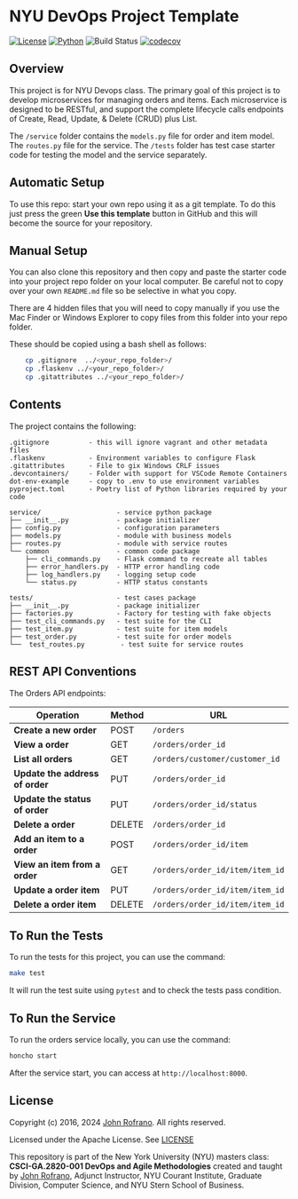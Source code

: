 # NYU DevOps Project Template

[![License](https://img.shields.io/badge/License-Apache_2.0-blue.svg)](https://opensource.org/licenses/Apache-2.0)
[![Python](https://img.shields.io/badge/Language-Python-blue.svg)](https://python.org/)
![Build Status](https://github.com/CSCI-GA-2820-SU24-001/orders/actions/workflows/workflow.yml/badge.svg)
[![codecov](https://codecov.io/gh/CSCI-GA-2820-SU24-001/orders/graph/badge.svg?token=OY1LYZTLY0)](https://codecov.io/gh/CSCI-GA-2820-SU24-001/orders)


## Overview

This project is for NYU Devops class. The primary goal of this project is to develop microservices for managing orders and items. Each microservice is designed to be RESTful, and support the complete lifecycle calls endpoints of Create, Read, Update, & Delete
(CRUD) plus List. 

The `/service` folder contains the `models.py` file for order and item model. The `routes.py` file for the service. The `/tests` folder has test case starter code for testing the model and the service separately. 

## Automatic Setup

To use this repo: start your own repo using it as a git template. To do this just press the green **Use this template** button in GitHub and this will become the source for your repository.

## Manual Setup

You can also clone this repository and then copy and paste the starter code into your project repo folder on your local computer. Be careful not to copy over your own `README.md` file so be selective in what you copy.

There are 4 hidden files that you will need to copy manually if you use the Mac Finder or Windows Explorer to copy files from this folder into your repo folder.

These should be copied using a bash shell as follows:

```bash
    cp .gitignore  ../<your_repo_folder>/
    cp .flaskenv ../<your_repo_folder>/
    cp .gitattributes ../<your_repo_folder>/
```

## Contents

The project contains the following:

```text
.gitignore          - this will ignore vagrant and other metadata files
.flaskenv           - Environment variables to configure Flask
.gitattributes      - File to gix Windows CRLF issues
.devcontainers/     - Folder with support for VSCode Remote Containers
dot-env-example     - copy to .env to use environment variables
pyproject.toml      - Poetry list of Python libraries required by your code

service/                   - service python package
├── __init__.py            - package initializer
├── config.py              - configuration parameters
├── models.py              - module with business models
├── routes.py              - module with service routes
└── common                 - common code package
    ├── cli_commands.py    - Flask command to recreate all tables
    ├── error_handlers.py  - HTTP error handling code
    ├── log_handlers.py    - logging setup code
    └── status.py          - HTTP status constants

tests/                     - test cases package
├── __init__.py            - package initializer
├── factories.py           - Factory for testing with fake objects
├── test_cli_commands.py   - test suite for the CLI
├── test_item.py           - test suite for item models
├── test_order.py          - test suite for order models
└──  test_routes.py         - test suite for service routes
```

## REST API Conventions
The Orders API endpoints:

| Operation                         | Method | URL                                          |
|-----------------------------------|--------|----------------------------------------------|
| **Create a new order**         | POST   | `/orders`                                 |
| **View a order**                | GET    | `/orders/order_id`                   |
| **List all orders**            | GET    | `/orders/customer/customer_id`                                 |
| **Update the address of order**             | PUT    | `/orders/order_id`                   |
| **Update the status of order**             | PUT    | `/orders/order_id/status`                   |
| **Delete a order**             | DELETE | `/orders/order_id`                   |
| **Add an item to a order**     | POST   | `/orders/order_id/item`             |
| **View an item from a order**   | GET    | `/orders/order_id/item/item_id`   |
| **Update a order item**        | PUT    | `/orders/order_id/item/item_id`   |
| **Delete a order item**        | DELETE | `/orders/order_id/item/item_id`   |



## To Run the Tests

To run the tests for this project, you can use the command:

```bash
make test
```

It will run the test suite using `pytest` and to check the tests pass condition.

## To Run the Service

To run the orders service locally, you can use the command:

```bash
honcho start
```

After the service start, you can access at `http://localhost:8000`.


## License

Copyright (c) 2016, 2024 [John Rofrano](https://www.linkedin.com/in/JohnRofrano/). All rights reserved.

Licensed under the Apache License. See [LICENSE](LICENSE)

This repository is part of the New York University (NYU) masters class: **CSCI-GA.2820-001 DevOps and Agile Methodologies** created and taught by [John Rofrano](https://cs.nyu.edu/~rofrano/), Adjunct Instructor, NYU Courant Institute, Graduate Division, Computer Science, and NYU Stern School of Business.
